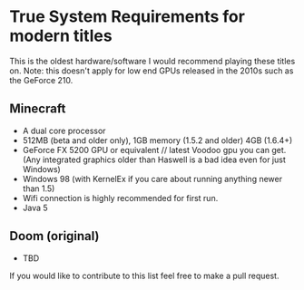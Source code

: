 # True System Requirements for modern titles
This is the oldest hardware/software I would recommend playing these titles on.
Note: this doesn't apply for low end GPUs released in the 2010s such as the GeForce 210.

## Minecraft 
- A dual core processor
- 512MB (beta and older only), 1GB memory (1.5.2 and older) 4GB (1.6.4+)
- GeForce FX 5200 GPU or equivalent // latest Voodoo gpu you can get. (Any integrated graphics older than Haswell is a bad idea even for just Windows)
- Windows 98 (with KernelEx if you care about running anything newer than 1.5)
- Wifi connection is highly recommended for first run.
- Java 5

## Doom (original)
- TBD

If you would like to contribute to this list feel free to make a pull request.
